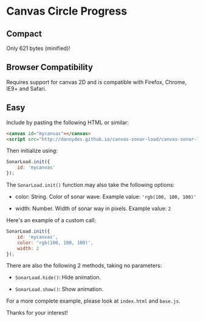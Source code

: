 Canvas Circle Progress
======================

## Compact

Only 621 bytes (minified)!

## Browser Compatibility

Requires support for canvas 2D and is compatible with 
Firefox, Chrome, IE9+ and Safari.

## Easy

Include by pasting the following HTML or similar:

``` html
<canvas id="mycanvas"></canvas>
<script src="http://dannydes.github.io/canvas-sonar-load/canvas-sonar-load.min.js"></script>
```

Then initialize using:

``` javascript
SonarLoad.init({
	id: 'mycanvas'
});
```

The `` SonarLoad.init() `` function may also take the following options:

* color: String. Color of sonar wave. Example value: `` 'rgb(100, 100, 100)' ``

* width: Number. Width of sonar way in pixels. Example value: `` 2 ``

Here's an example of a custom call:

``` javascript
SonarLoad.init({
	id: 'mycanvas',
	color: 'rgb(100, 100, 100)',
	width: 2
});
```

There are also the following 2 methods, taking no parameters:

* `` SonarLoad.hide() ``: Hide animation.

* `` SonarLoad.show() ``: Show animation.

For a more complete example, please look at `` index.html `` and `` base.js ``.

Thanks for your interest!